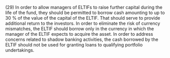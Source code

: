 (29) In order to allow managers of ELTIFs to raise further capital during the life of the fund, they should be permitted to borrow cash amounting to up to 30 % of the value of the capital of the ELTIF. That should serve to provide additional return to the investors. In order to eliminate the risk of currency mismatches, the ELTIF should borrow only in the currency in which the manager of the ELTIF expects to acquire the asset. In order to address concerns related to shadow banking activities, the cash borrowed by the ELTIF should not be used for granting loans to qualifying portfolio undertakings.